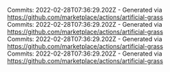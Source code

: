 Commits: 2022-02-28T07:36:29.202Z - Generated via https://github.com/marketplace/actions/artificial-grass
<br>
Commits: 2022-02-28T07:36:29.202Z - Generated via https://github.com/marketplace/actions/artificial-grass
<br>
Commits: 2022-02-28T07:36:29.202Z - Generated via https://github.com/marketplace/actions/artificial-grass
<br>
Commits: 2022-02-28T07:36:29.202Z - Generated via https://github.com/marketplace/actions/artificial-grass
<br>

